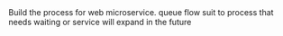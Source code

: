##
Build the process for web microservice. queue flow suit to process that needs waiting or service will expand in the future